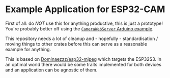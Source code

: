 # Example Application for ESP32-CAM

First of all: do *NOT* use this for anything productive, this is just a prototype! You're probably better off using the
[`CameraWebServer` Arduino example].

This repository needs a lot of cleanup and - hopefully - standardisation / moving things to other crates before this
can serve as a reasonable example for anything.

This is based on [Dominaezzz/esp32-mjpeg] which targets the ESP32S3. In an optimal world there would be some traits
implemented for both devices and an application can be agnostic of them.

[`CameraWebServer` Arduino example]: https://github.com/espressif/arduino-esp32/tree/master/libraries/ESP32/examples/Camera/CameraWebServer
[Dominaezzz/esp32-mjpeg]: https://github.com/Dominaezzz/esp32-mjpeg

